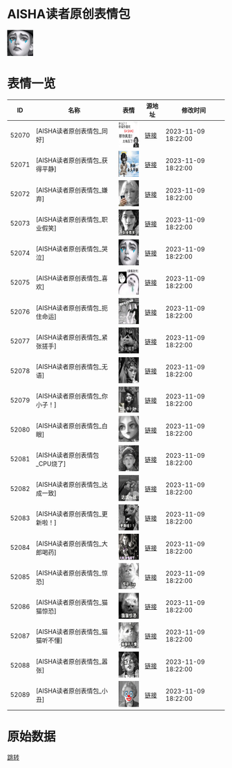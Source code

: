 # AISHA读者原创表情包

<img src="./cover.png" height="60" alt="cover" />

# 表情一览

|ID|名称|表情|源地址|修改时间|
|----|----|----|----|----|
|52070|[AISHA读者原创表情包_同好]|<img src="./pic/052070_%5BAISHA读者原创表情包_同好%5D.png" height="60" alt="同好"/>|[链接](https://i0.hdslb.com/bfs/garb/7958e3927b9bfe1a929351b572d470d66f680293.png)|2023-11-09 18:22:00|
|52071|[AISHA读者原创表情包_获得平静]|<img src="./pic/052071_%5BAISHA读者原创表情包_获得平静%5D.png" height="60" alt="获得平静"/>|[链接](https://i0.hdslb.com/bfs/garb/3f2e3e054c05e9c4676a994fcfb6bd43cb25be01.png)|2023-11-09 18:22:00|
|52072|[AISHA读者原创表情包_嫌弃]|<img src="./pic/052072_%5BAISHA读者原创表情包_嫌弃%5D.png" height="60" alt="嫌弃"/>|[链接](https://i0.hdslb.com/bfs/garb/4726aabc24d0cd61cd8ba160d7dd03eeb4363472.png)|2023-11-09 18:22:00|
|52073|[AISHA读者原创表情包_职业假笑]|<img src="./pic/052073_%5BAISHA读者原创表情包_职业假笑%5D.png" height="60" alt="职业假笑"/>|[链接](https://i0.hdslb.com/bfs/garb/187c19d1ad26a4201cf3527af9cae37de329a345.png)|2023-11-09 18:22:00|
|52074|[AISHA读者原创表情包_哭泣]|<img src="./pic/052074_%5BAISHA读者原创表情包_哭泣%5D.png" height="60" alt="哭泣"/>|[链接](https://i0.hdslb.com/bfs/garb/daaf3f399902b7f057a82078c101ffdd3dbab071.png)|2023-11-09 18:22:00|
|52075|[AISHA读者原创表情包_喜欢]|<img src="./pic/052075_%5BAISHA读者原创表情包_喜欢%5D.png" height="60" alt="喜欢"/>|[链接](https://i0.hdslb.com/bfs/garb/ba7537de24fa9cfd59b758ba06d8dbecf6aa0b8a.png)|2023-11-09 18:22:00|
|52076|[AISHA读者原创表情包_扼住命运]|<img src="./pic/052076_%5BAISHA读者原创表情包_扼住命运%5D.png" height="60" alt="扼住命运"/>|[链接](https://i0.hdslb.com/bfs/garb/f31fe1b2b99984287dbeb6c2d530a26a75b113f5.png)|2023-11-09 18:22:00|
|52077|[AISHA读者原创表情包_紧张搓手]|<img src="./pic/052077_%5BAISHA读者原创表情包_紧张搓手%5D.png" height="60" alt="紧张搓手"/>|[链接](https://i0.hdslb.com/bfs/garb/47367c43e4c51789e5d9505d604b66876a6c376b.png)|2023-11-09 18:22:00|
|52078|[AISHA读者原创表情包_无语]|<img src="./pic/052078_%5BAISHA读者原创表情包_无语%5D.png" height="60" alt="无语"/>|[链接](https://i0.hdslb.com/bfs/garb/aaf2b87db73f121c08d18c5dbbe92cfd4d80c9ac.png)|2023-11-09 18:22:00|
|52079|[AISHA读者原创表情包_你小子！]|<img src="./pic/052079_%5BAISHA读者原创表情包_你小子！%5D.png" height="60" alt="你小子！"/>|[链接](https://i0.hdslb.com/bfs/garb/0abafda9f3031270aa79779b296c215934afca6b.png)|2023-11-09 18:22:00|
|52080|[AISHA读者原创表情包_白眼]|<img src="./pic/052080_%5BAISHA读者原创表情包_白眼%5D.png" height="60" alt="白眼"/>|[链接](https://i0.hdslb.com/bfs/garb/9de05f59202b07be973dc47d282e0058ba0457f3.png)|2023-11-09 18:22:00|
|52081|[AISHA读者原创表情包_CPU烧了]|<img src="./pic/052081_%5BAISHA读者原创表情包_CPU烧了%5D.png" height="60" alt="CPU烧了"/>|[链接](https://i0.hdslb.com/bfs/garb/12581a54d5376557051c515601b9a3188a33cc4a.png)|2023-11-09 18:22:00|
|52082|[AISHA读者原创表情包_达成一致]|<img src="./pic/052082_%5BAISHA读者原创表情包_达成一致%5D.png" height="60" alt="达成一致"/>|[链接](https://i0.hdslb.com/bfs/garb/b457d7a6b4d47c77638caf199fc1ac21c4f32fd4.png)|2023-11-09 18:22:00|
|52083|[AISHA读者原创表情包_更新啦！]|<img src="./pic/052083_%5BAISHA读者原创表情包_更新啦！%5D.png" height="60" alt="更新啦！"/>|[链接](https://i0.hdslb.com/bfs/garb/0a98b62c6b5a037999daabbad6905119f8f216c4.png)|2023-11-09 18:22:00|
|52084|[AISHA读者原创表情包_大郎喝药]|<img src="./pic/052084_%5BAISHA读者原创表情包_大郎喝药%5D.png" height="60" alt="大郎喝药"/>|[链接](https://i0.hdslb.com/bfs/garb/cccd65c8444a364ba4aac31268ccc631dbd96799.png)|2023-11-09 18:22:00|
|52085|[AISHA读者原创表情包_惊恐]|<img src="./pic/052085_%5BAISHA读者原创表情包_惊恐%5D.png" height="60" alt="惊恐"/>|[链接](https://i0.hdslb.com/bfs/garb/8d3ef4bfcce42e31376e1c3abcb97247df95778c.png)|2023-11-09 18:22:00|
|52086|[AISHA读者原创表情包_猫猫惊恐]|<img src="./pic/052086_%5BAISHA读者原创表情包_猫猫惊恐%5D.png" height="60" alt="猫猫惊恐"/>|[链接](https://i0.hdslb.com/bfs/garb/bb0f4e2bbb91e5b7486326a5ffce432bd89a95bc.png)|2023-11-09 18:22:00|
|52087|[AISHA读者原创表情包_猫猫听不懂]|<img src="./pic/052087_%5BAISHA读者原创表情包_猫猫听不懂%5D.png" height="60" alt="猫猫听不懂"/>|[链接](https://i0.hdslb.com/bfs/garb/b58735739035cffa1c729d1f9407092248312ab5.png)|2023-11-09 18:22:00|
|52088|[AISHA读者原创表情包_嚣张]|<img src="./pic/052088_%5BAISHA读者原创表情包_嚣张%5D.png" height="60" alt="嚣张"/>|[链接](https://i0.hdslb.com/bfs/garb/8f6197362376bf0b093cb6651434bc0f28638a41.png)|2023-11-09 18:22:00|
|52089|[AISHA读者原创表情包_小丑]|<img src="./pic/052089_%5BAISHA读者原创表情包_小丑%5D.png" height="60" alt="小丑"/>|[链接](https://i0.hdslb.com/bfs/garb/f9f353f7a7e5b74cd992008e09682fdf3bdf2902.png)|2023-11-09 18:22:00|

# 原始数据

[跳转](./raw.json)

